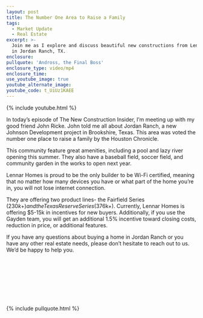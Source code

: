 ```yaml
---
layout: post
title: The Number One Area to Raise a Family
tags:
  - Market Update
  - Real Estate
excerpt: >-
  Join me as I explore and discuss beautiful new constructions from Lennar Homes
  in Jordan Ranch, TX.
enclosure:
pullquote: 'Andross, the Final Boss'
enclosure_type: video/mp4
enclosure_time:
use_youtube_image: true
youtube_alternate_image:
youtube_code: t_UiUz1KAEE
---
```


{% include youtube.html %}

In today’s episode of The New Construction Insider, I’m meeting up with my good friend John Ricke. John told me all about Jordan Ranch, a new Johnson Development project in Brookshire, Texas. This area was voted the number one place to raise a family by the Houston Chronicle.

This community feature great amenities, including a pool and lazy river opening this summer. They also have a baseball field, soccer field, and community garden in the works to open next year.

Lennar Homes is proud to be the only builder to be Wi-Fi certified, meaning that no matter how many devices you have or what part of the home you’re in, you will not lose internet connection.

They are offering two product lines- the Fairfield Series ($230k+) and the Texas Reserve Series ($376k+). Currently, Lennar Homes is offering $5-15k in incentives for new buyers. Additionally, if you use the Gayden team, you will get an additional 1.5% incentive toward closing costs, reduction in price, or additional features.

If you have any questions about buying a home in Jordan Ranch or you have any other real estate needs, please don’t hesitate to reach out to us. We’d be happy to help you.

&nbsp;

&nbsp;

&nbsp;

&nbsp;

{% include pullquote.html %}